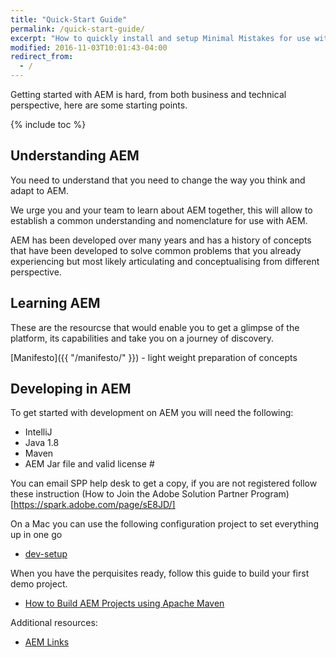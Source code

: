 ```yaml
---
title: "Quick-Start Guide"
permalink: /quick-start-guide/
excerpt: "How to quickly install and setup Minimal Mistakes for use with GitHub Pages."
modified: 2016-11-03T10:01:43-04:00
redirect_from:
  - /
---
```


Getting started with AEM is hard, from both business and technical perspective, here are some starting points.

{% include toc %}

## Understanding AEM

You need to understand that you need to change the way you think and adapt to AEM.

We urge you and your team to learn about AEM together, this will allow to establish a common understanding and nomenclature for use with AEM.

AEM has been developed over many years and has a history of concepts that have been developed to solve common problems that you already experiencing but most likely articulating and conceptualising from different perspective.

## Learning AEM

These are the resourcse that would enable you to get a glimpse of the platform, its capabilities and take you on a journey of discovery.

[Manifesto]({{ "/manifesto/" }}) - light weight preparation of concepts

## Developing in AEM

To get started with development on AEM you will need the following:

* IntelliJ
* Java 1.8
* Maven
* AEM Jar file and valid license #

You can email SPP help desk to get a copy, if you are not registered follow these instruction (How to Join the Adobe Solution Partner Program)[https://spark.adobe.com/page/sE8JD/]

On a Mac you can use the following configuration project to set everything up in one go

* [dev-setup](https://github.com/wildone/dev-setup)

When you have the perquisites ready, follow this guide to build your first demo project.

* [How to Build AEM Projects using Apache Maven](https://docs.adobe.com/docs/en/aem/6-2/develop/dev-tools/ht-projects-maven.html)

Additional resources:

* [AEM Links](https://github.com/paulrohrbeck/aem-links)

